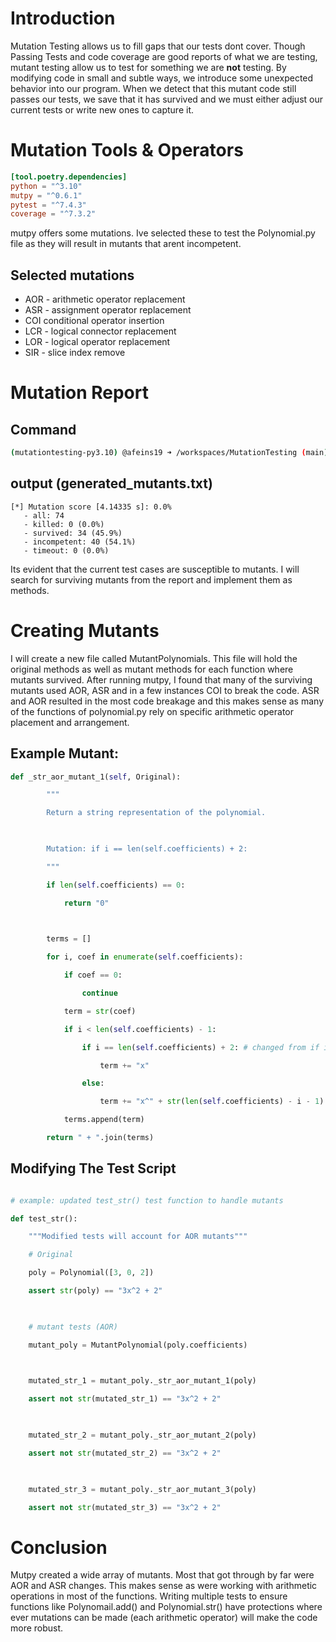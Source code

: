 # Introduction
Mutation Testing allows us to fill gaps that our tests dont cover. Though Passing Tests and code coverage are good reports of what we are testing, mutant testing allow us to test for something we are **not** testing. By modifying code in small and subtle ways, we introduce some unexpected behavior into our program. When we detect that this mutant code still passes our tests, we save that it has survived and we must either adjust our current tests or write new ones to capture it. 

# Mutation Tools & Operators
```toml 
[tool.poetry.dependencies]
python = "^3.10"
mutpy = "^0.6.1"
pytest = "^7.4.3"
coverage = "^7.3.2"
```

mutpy offers some mutations. Ive selected these to test the Polynomial.py file as they will result in mutants that arent incompetent.

## Selected mutations 
- AOR - arithmetic operator replacement
- ASR - assignment operator replacement 
- COI conditional operator insertion 
- LCR - logical connector replacement 
- LOR - logical operator replacement 
- SIR - slice index remove 
# Mutation Report 
## Command
```bash
(mutationtesting-py3.10) @afeins19 ➜ /workspaces/MutationTesting (main) $ mut.py --target Polynomial.py --unit-test PolyTest.py -o AOR ASR COI LCR LOR SIR - m > generated_mutatants.txt
```

## output (generated_mutants.txt)
``` Shell
[*] Mutation score [4.14335 s]: 0.0%
   - all: 74
   - killed: 0 (0.0%)
   - survived: 34 (45.9%)
   - incompetent: 40 (54.1%)
   - timeout: 0 (0.0%)
```
Its evident that the current test cases are susceptible to mutants. I will search for surviving mutants from the report and implement them as methods. 
# Creating Mutants
I will create a new file called MutantPolynomials. This file will hold the original methods as well as mutant methods for each function where mutants survived. After running mutpy, I found that many of the surviving mutants used AOR, ASR and in a few instances COI to break the code. ASR and AOR resulted in the most code breakage and this makes sense as many of the functions of polynomial.py rely on specific arithmetic operator placement and arrangement.   

## Example Mutant:
```python
def _str_aor_mutant_1(self, Original):

        """

        Return a string representation of the polynomial.

  

        Mutation: if i == len(self.coefficients) + 2:

        """

        if len(self.coefficients) == 0:

            return "0"

  

        terms = []

        for i, coef in enumerate(self.coefficients):

            if coef == 0:

                continue

            term = str(coef)

            if i < len(self.coefficients) - 1:

                if i == len(self.coefficients) + 2: # changed from if i == len(self.coefficients) - 2:

                    term += "x"

                else:

                    term += "x^" + str(len(self.coefficients) - i - 1)

            terms.append(term)

        return " + ".join(terms)
```

## Modifying The Test Script

```python

# example: updated test_str() test function to handle mutants

def test_str():

    """Modified tests will account for AOR mutants"""

    # Original

    poly = Polynomial([3, 0, 2])

    assert str(poly) == "3x^2 + 2"

  

    # mutant tests (AOR)

    mutant_poly = MutantPolynomial(poly.coefficients)

  

    mutated_str_1 = mutant_poly._str_aor_mutant_1(poly)

    assert not str(mutated_str_1) == "3x^2 + 2"

  

    mutated_str_2 = mutant_poly._str_aor_mutant_2(poly)

    assert not str(mutated_str_2) == "3x^2 + 2"

  

    mutated_str_3 = mutant_poly._str_aor_mutant_3(poly)

    assert not str(mutated_str_3) == "3x^2 + 2"
```

# Conclusion 
Mutpy created a wide array of mutants. Most that got through by far were AOR and ASR changes. This makes sense as were working with arithmetic operations in most of the functions. Writing multiple tests to ensure functions like Polynomail.add() and Polynomial.str() have protections where ever mutations can be made (each arithmetic operator) will make the code more robust. 